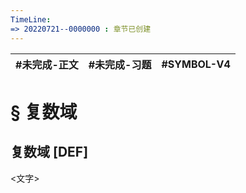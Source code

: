 ```yaml
---
TimeLine: 
=> 20220721--0000000 : 章节已创建
---
```

| #未完成-正文 | #未完成-习题 | #SYMBOL-V4 | 
| ------------ | ------------ | ---------- |

# § 复数域

## 复数域 [DEF]

\<文字\>

